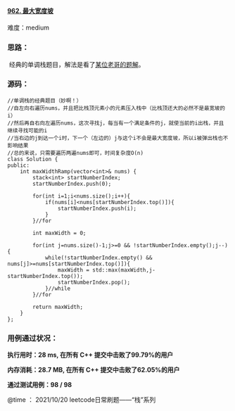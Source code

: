 #### [962. 最大宽度坡](https://leetcode-cn.com/problems/maximum-width-ramp/)

难度：medium

### **思路：**

​		经典的单调栈题目，解法是看了[某位老哥的题解](https://leetcode-cn.com/problems/maximum-width-ramp/solution/dan-diao-zhan-bi-shua-ti-by-jiachengpku-okjt/)。

### **源码：**

```
//单调栈的经典题目（妙啊！）
//自左向右遍历nums，并且把比栈顶元素小的元素压入栈中（比栈顶还大的必然不是最宽坡的i）
//然后再自右向左遍历nums，这次寻找j，每当有一个满足条件的j，就使当前的i出栈，并且继续寻找可能的i
//当右边的j到达一个i时，下一个（左边的）j与这个i不会是最大宽度坡，所以i被弹出栈也不影响结果
//总的来说，只需要遍历两遍nums即可，时间复杂度O(n)
class Solution {
public:
    int maxWidthRamp(vector<int>& nums) {
        stack<int> startNumberIndex;
        startNumberIndex.push(0);

        for(int i=1;i<nums.size();i++){
            if(nums[i]<nums[startNumberIndex.top()]){
                startNumberIndex.push(i);
            }
        }//for

        int maxWidth = 0;

        for(int j=nums.size()-1;j>=0 && !startNumberIndex.empty();j--){
            while(!startNumberIndex.empty() && nums[j]>=nums[startNumberIndex.top()]){
                maxWidth = std::max(maxWidth,j-startNumberIndex.top());
                startNumberIndex.pop();
            }//while
        }//for

        return maxWidth;
    }
};
```



### **用例通过状况：**

**执行用时：28 ms, 在所有 C++ 提交中击败了99.79%的用户**

**内存消耗：28.7 MB, 在所有 C++ 提交中击败了62.05%的用户**

**通过测试用例：98 / 98**



@time ： 2021/10/20  leetcode日常刷题——“栈”系列 

